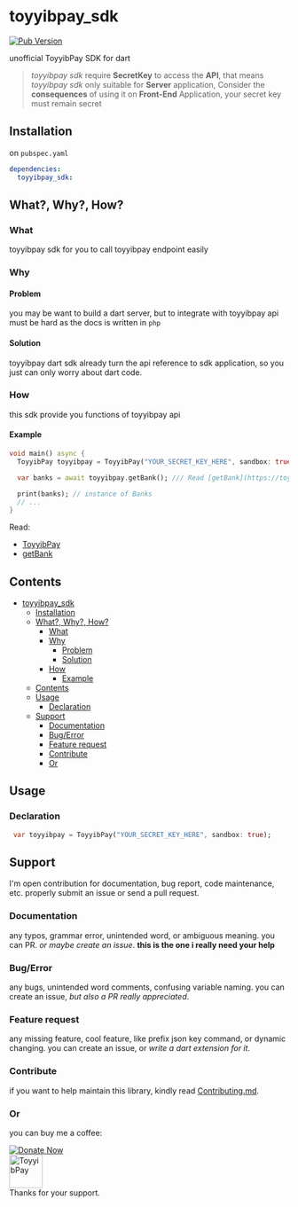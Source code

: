 # toyyibpay_sdk 
[![Pub Version](https://img.shields.io/pub/v/toyyibpay_sdk?color=%2335d9ba&style=flat-square)](https://pub.dev/packages/toyyibpay_sdk)

unofficial ToyyibPay SDK for dart

> *toyyibpay sdk* require **SecretKey** to access the **API**, that means *toyyibpay sdk* only suitable for **Server** application, Consider the **consequences** of using it on **Front-End** Application, your secret key must remain secret

## Installation

on `pubspec.yaml`

```yaml
dependencies:
  toyyibpay_sdk: 

```

## What?, Why?, How?
### What
toyyibpay sdk for you to call toyyibpay endpoint easily
### Why
#### Problem
you may be want to build a dart server, but to integrate with toyyibpay api must be hard as the docs is written in `php` 

#### Solution
toyyibpay dart sdk already turn the api reference to sdk application, so you just can only worry about dart code.

### How
this sdk provide you functions of toyyibpay api

#### Example
```dart
void main() async {
  ToyyibPay toyyibpay = ToyyibPay("YOUR_SECRET_KEY_HERE", sandbox: true); // sandbox is optional, its for sandbox mode, set it to false or remove it if you want to use production link instead

  var banks = await toyyibpay.getBank(); /// Read [getBank](https://toyyibpay.com/apireference/#gb)

  print(banks); // instance of Banks
  // ...
}
```

Read:
 - [ToyyibPay](/lib/src/toyyibpay_dart_base.dart)
 - [getBank](/lib/src/extensions/general.dart)

## Contents
- [toyyibpay_sdk](#toyyibpay_sdk)
  - [Installation](#installation)
  - [What?, Why?, How?](#what-why-how)
    - [What](#what)
    - [Why](#why)
      - [Problem](#problem)
      - [Solution](#solution)
    - [How](#how)
      - [Example](#example)
  - [Contents](#contents)
  - [Usage](#usage)
    - [Declaration](#declaration)
  - [Support](#support)
    - [Documentation](#documentation)
    - [Bug/Error](#bugerror)
    - [Feature request](#feature-request)
    - [Contribute](#contribute)
    - [Or](#or)


## Usage
### Declaration
```dart
 var toyyibpay = ToyyibPay("YOUR_SECRET_KEY_HERE", sandbox: true);
```

## Support
I'm open contribution for documentation, bug report, code maintenance, etc. properly submit an issue or send a pull request.

### Documentation
any typos, grammar error, unintended word, or ambiguous meaning. you can PR. *or maybe create an issue*. **this is the one i really need your help**

### Bug/Error
any bugs, unintended word comments, confusing variable naming. you can create an issue, *but also a PR really appreciated*.

### Feature request
any missing feature, cool feature, like prefix json key command, or dynamic changing. you can create an issue, or *write a dart extension for it*.

### Contribute
if you want to help maintain this library, kindly read [Contributing.md](CONTRIBUTING.md).

### Or
you can buy me a coffee:

[![Donate Now](https://www.paypalobjects.com/en_US/i/btn/btn_donateCC_LG.gif)](https://www.paypal.com/cgi-bin/webscr?cmd=_s-xclick&hosted_button_id=UNME938XE8XJC&source=url)<br>
[<img src='https://www.iklanlah.com/images/toyyibpay-widget-sm-p.png' alt='ToyyibPay' height='60'/>](https://toyyibpay.com/fadhilx-open-source)<br>
Thanks for your support.
